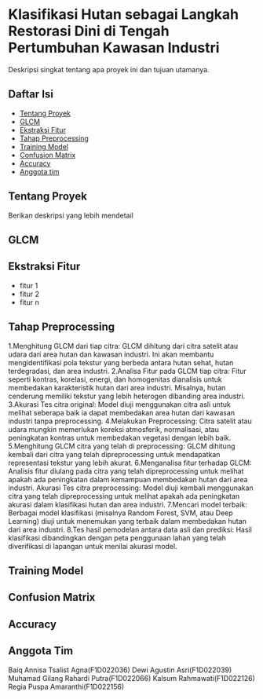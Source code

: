# Klasifikasi Hutan sebagai Langkah Restorasi Dini di Tengah Pertumbuhan Kawasan Industri

Deskripsi singkat tentang apa proyek ini dan tujuan utamanya.

## Daftar Isi

- [Tentang Proyek](#tentang-proyek)
- [GLCM](#GLCM)
- [Ekstraksi Fitur](#Ekstraksi-fitur)
- [Tahap Preprocessing](#preprocessing)
- [Training Model](#model)
- [Confusion Matrix](#matrix)
- [Accuracy](#accuracy)
- [Anggota tim](#tim)

## Tentang Proyek

Berikan deskripsi yang lebih mendetail

## GLCM

## Ekstraksi Fitur
- fitur 1
- fitur 2
- fitur n

## Tahap Preprocessing
1.Menghitung GLCM dari tiap citra:
GLCM dihitung dari citra satelit atau udara dari area hutan dan kawasan industri. Ini akan membantu mengidentifikasi pola tekstur yang berbeda antara hutan sehat, hutan terdegradasi, dan area industri.
2.Analisa Fitur pada GLCM tiap citra:
Fitur seperti kontras, korelasi, energi, dan homogenitas dianalisis untuk membedakan karakteristik hutan dari area industri. Misalnya, hutan cenderung memiliki tekstur yang lebih heterogen dibanding area industri.
3.Akurasi Tes citra original:
Model diuji menggunakan citra asli untuk melihat seberapa baik ia dapat membedakan area hutan dari kawasan industri tanpa preprocessing.
4.Melakukan Preprocessing:
Citra satelit atau udara mungkin memerlukan koreksi atmosferik, normalisasi, atau peningkatan kontras untuk membedakan vegetasi dengan lebih baik.
5.Menghitung GLCM citra yang telah di preprocessing:
GLCM dihitung kembali dari citra yang telah dipreprocessing untuk mendapatkan representasi tekstur yang lebih akurat.
6.Menganalisa fitur terhadap GLCM:
Analisis fitur diulang pada citra yang telah dipreprocessing untuk melihat apakah ada peningkatan dalam kemampuan membedakan hutan dari area industri.
Akurasi Tes citra preprocessing:
Model diuji kembali menggunakan citra yang telah dipreprocessing untuk melihat apakah ada peningkatan akurasi dalam klasifikasi hutan dan area industri.
7.Mencari model terbaik:
Berbagai model klasifikasi (misalnya Random Forest, SVM, atau Deep Learning) diuji untuk menemukan yang terbaik dalam membedakan hutan dari area industri.
8.Tes hasil pemodelan antara data asli dan prediksi:
Hasil klasifikasi dibandingkan dengan peta penggunaan lahan yang telah diverifikasi di lapangan untuk menilai akurasi model.
## Training Model

## Confusion Matrix

## Accuracy

## Anggota Tim
Baiq Annisa Tsalist Agna(F1D022036)
Dewi Agustin Asri(F1D022039)
Muhamad Gilang Rahardi Putra(F1D022066)
Kalsum Rahmawati(F1D022126)
Regia Puspa Amaranthi(F1D022156)